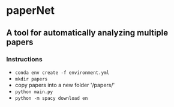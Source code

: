# paperNet
## A tool for automatically analyzing multiple papers

### Instructions
* `conda env create -f environment.yml`
* `mkdir papers`
* copy papers into a new folder '/papers/'
* ```python main.py```
* ```python -m spacy download en```